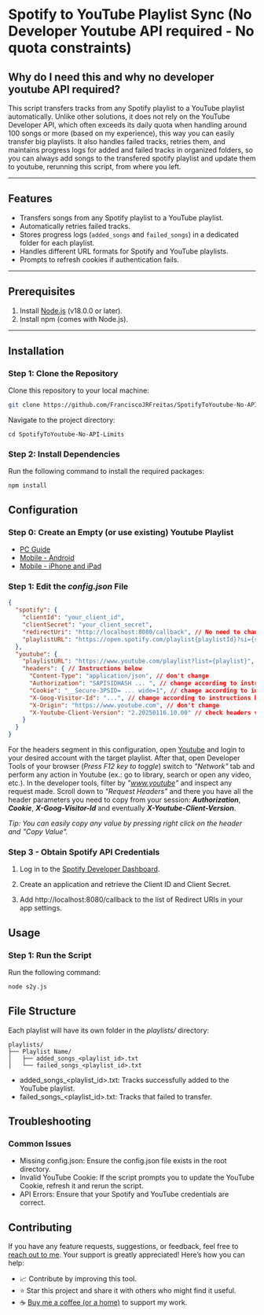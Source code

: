 # Spotify to YouTube Playlist Sync (No Developer Youtube API required - No quota constraints)
## Why do I need this and why no developer youtube API required?
This script transfers tracks from any Spotify playlist to a YouTube playlist automatically. Unlike other solutions, it does not rely on the YouTube Developer API, which often exceeds its daily quota when handling around 100 songs or more (based on my experience), this way you can easily transfer big playlists. It also handles failed tracks, retries them, and maintains progress logs for added and failed tracks in organized folders, so you can always add songs to the transfered spotify playlist and update them to youtube, rerunning this script, from where you left.

---

## Features
- Transfers songs from any Spotify playlist to a YouTube playlist.
- Automatically retries failed tracks.
- Stores progress logs (`added_songs` and `failed_songs`) in a dedicated folder for each playlist.
- Handles different URL formats for Spotify and YouTube playlists.
- Prompts to refresh cookies if authentication fails.

---

## Prerequisites
1. Install [Node.js](https://nodejs.org/) (v18.0.0 or later).
2. Install npm (comes with Node.js).

---

## Installation

### Step 1: Clone the Repository
Clone this repository to your local machine:
```bash
git clone https://github.com/FranciscoJRFreitas/SpotifyToYoutube-No-API-Limits.git
```

Navigate to the project directory:
```
cd SpotifyToYoutube-No-API-Limits
```
### Step 2: Install Dependencies
Run the following command to install the required packages:
```
npm install
```
## Configuration

### Step 0: Create an Empty (or use existing) Youtube Playlist

- [PC Guide](https://support.google.com/youtube/answer/57792?hl=en&co=GENIE.Platform%3DDesktop)
- [Mobile - Android](https://support.google.com/youtube/answer/57792?hl=en&co=GENIE.Platform%3DAndroid)
- [Mobile - iPhone and iPad](https://support.google.com/youtube/answer/57792?hl=en&co=GENIE.Platform%3DiOS&oco=0)

### Step 1: Edit the ***config.json*** File

```json
{
  "spotify": {
    "clientId": "your_client_id",
    "clientSecret": "your_client_secret",
    "redirectUri": "http://localhost:8080/callback", // No need to change
    "playlistURL": "https://open.spotify.com/playlist{playlistId}?si={si}" // Spotify playlist being copied - Handles different formats, you can simply copy the playlist URL directly from the spotify share functionality
  },
  "youtube": {
    "playlistURL": "https://www.youtube.com/playlist?list={playlist}", // Youtube target playlist - Handles different formats, you can simply copy the playlist URL directly from the browser in the playlist page, after creating it
    "headers": { // Instructions below
      "Content-Type": "application/json", // don't change
      "Authorization": "SAPISIDHASH ... ", // change according to instructions below
      "Cookie": "__Secure-3PSID= ... wide=1", // change according to instructions below
      "X-Goog-Visitor-Id": "...", // change according to instructions below
      "X-Origin": "https://www.youtube.com", // don't change
      "X-Youtube-Client-Version": "2.20250116.10.00" // check headers version
    }
  }
}
```

For the headers segment in this configuration, open [Youtube](https://www.youtube.com) and login to your desired account with the target playlist. After that, open Developer Tools of your browser (*Press F12 key to toggle*) switch to *"Network"* tab and perform any action in Youtube (ex.: go to library, search or open any video, etc.). In the developer tools, filter by *"www.youtube"* and inspect any request made. Scroll down to *"Request Headers"* and there you have all the header parameters you need to copy from your session: ***Authorization***, ***Cookie***, ***X-Goog-Visitor-Id*** and eventually ***X-Youtube-Client-Version***.

*Tip: You can easily copy any value by pressing right click on the header and "Copy Value".*

### Step 3 - Obtain Spotify API Credentials

1. Log in to the [Spotify Developer Dashboard](https://developer.spotify.com/dashboard).

2. Create an application and retrieve the Client ID and Client Secret.

3. Add http://localhost:8080/callback to the list of Redirect URIs in your app settings.

## Usage

### Step 1: Run the Script
Run the following command:

```bash
node s2y.js
```

## File Structure
Each playlist will have its own folder in the *playlists/* directory:

```
playlists/
├── Playlist Name/
│   ├── added_songs_<playlist_id>.txt
│   └── failed_songs_<playlist_id>.txt
```

- added_songs_<playlist_id>.txt: Tracks successfully added to the YouTube playlist.
- failed_songs_<playlist_id>.txt: Tracks that failed to transfer.

## Troubleshooting
### Common Issues
- Missing config.json: Ensure the config.json file exists in the root directory.
- Invalid YouTube Cookie: If the script prompts you to update the YouTube Cookie, refresh it and rerun the script.
- API Errors: Ensure that your Spotify and YouTube credentials are correct.

## Contributing

If you have any feature requests, suggestions, or feedback, feel free to [reach out to me](https://franciscofreitas.netlify.app/). Your support is greatly appreciated! Here’s how you can help:

- 📈 Contribute by improving this tool.
- ⭐ Star this project and share it with others who might find it useful.
- ☕ [Buy me a coffee (or a home)](https://paypal.me/franfreitas2002) to support my work.



